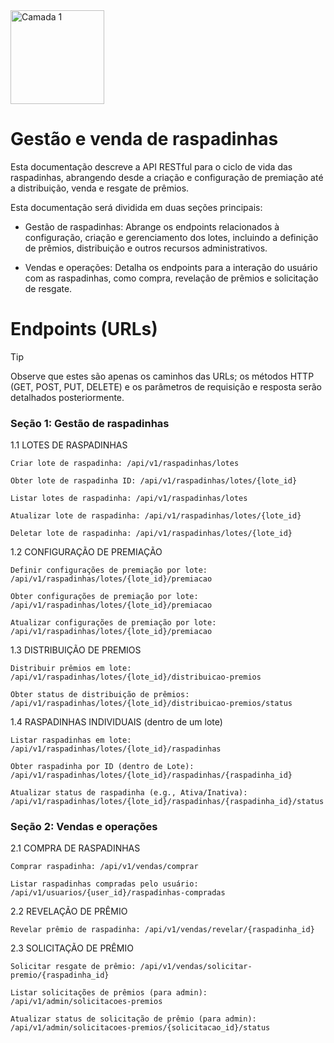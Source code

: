 <img width="150" alt="Camada 1" src="https://github.com/user-attachments/assets/d8888f64-03ce-4cbe-823a-9e259c96b011" />


# Gestão e venda de raspadinhas

Esta documentação descreve a API RESTful para o ciclo de vida das raspadinhas, abrangendo desde a criação e configuração de premiação até a distribuição, venda e resgate de prêmios.

Esta documentação será dividida em duas seções principais:

- Gestão de raspadinhas: Abrange os endpoints relacionados à configuração, criação e gerenciamento dos lotes, incluindo a definição de prêmios, distribuição e outros recursos administrativos.

- Vendas e operações: Detalha os endpoints para a interação do usuário com as raspadinhas, como compra, revelação de prêmios e solicitação de resgate.

# Endpoints (URLs)

> [!TIP]
> Observe que estes são apenas os caminhos das URLs; os métodos HTTP (GET, POST, PUT, DELETE) e os parâmetros de requisição e resposta serão detalhados posteriormente.

### Seção 1: Gestão de raspadinhas

1.1 LOTES DE RASPADINHAS

	Criar lote de raspadinha: /api/v1/raspadinhas/lotes 
 
	Obter lote de raspadinha ID: /api/v1/raspadinhas/lotes/{lote_id}
 
	Listar lotes de raspadinha: /api/v1/raspadinhas/lotes
 
	Atualizar lote de raspadinha: /api/v1/raspadinhas/lotes/{lote_id}
 
	Deletar lote de raspadinha: /api/v1/raspadinhas/lotes/{lote_id}
 


1.2 CONFIGURAÇÃO DE PREMIAÇÃO

	Definir configurações de premiação por lote: /api/v1/raspadinhas/lotes/{lote_id}/premiacao
 
	Obter configurações de premiação por lote: /api/v1/raspadinhas/lotes/{lote_id}/premiacao
 
	Atualizar configurações de premiação por lote: /api/v1/raspadinhas/lotes/{lote_id}/premiacao
 


1.3 DISTRIBUIÇÃO DE PREMIOS

	Distribuir prêmios em lote: /api/v1/raspadinhas/lotes/{lote_id}/distribuicao-premios
 
	Obter status de distribuição de prêmios: /api/v1/raspadinhas/lotes/{lote_id}/distribuicao-premios/status


 
 1.4 RASPADINHAS INDIVIDUAIS (dentro de um lote)

	Listar raspadinhas em lote: /api/v1/raspadinhas/lotes/{lote_id}/raspadinhas
 
	Obter raspadinha por ID (dentro de Lote): /api/v1/raspadinhas/lotes/{lote_id}/raspadinhas/{raspadinha_id}
 
	Atualizar status de raspadinha (e.g., Ativa/Inativa): /api/v1/raspadinhas/lotes/{lote_id}/raspadinhas/{raspadinha_id}/status


### Seção 2: Vendas e operações

2.1 COMPRA DE RASPADINHAS

	Comprar raspadinha: /api/v1/vendas/comprar
 
	Listar raspadinhas compradas pelo usuário: /api/v1/usuarios/{user_id}/raspadinhas-compradas


2.2 REVELAÇÃO DE PRÊMIO

	Revelar prêmio de raspadinha: /api/v1/vendas/revelar/{raspadinha_id}


2.3 SOLICITAÇÃO DE PRÊMIO

	Solicitar resgate de prêmio: /api/v1/vendas/solicitar-premio/{raspadinha_id}
 
	Listar solicitações de prêmios (para admin): /api/v1/admin/solicitacoes-premios
 
	Atualizar status de solicitação de prêmio (para admin): /api/v1/admin/solicitacoes-premios/{solicitacao_id}/status


